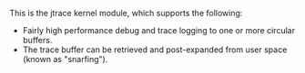 
This is the jtrace kernel module, which supports the following:

* Fairly high performance debug and trace logging to one or more circular buffers.
* The trace buffer can be retrieved and post-expanded from user space (known as "snarfing").
